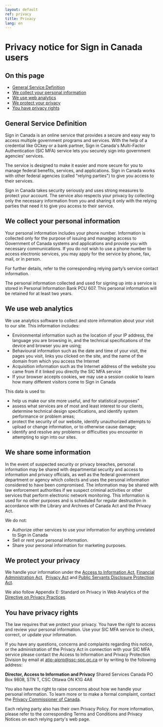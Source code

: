 ```yaml
---
layout: default
ref: privacy
title: Privacy
lang: en
---
```


# Privacy notice for Sign in Canada users

## On this page

- [General Service Definition](#general-service-definition)
- [We collect your personal information](#we-collect-your-personal-information)
- [We use web analytics](#we-use-web-analytics)
- [We protect your privacy](#we-protect-your-privacy)
- [You have privacy rights](#you-have-privacy-rights)

## General Service Definition


Sign in Canada is an online service that provides a secure and easy way to access multiple government programs and services. With the help of a credential like GCkey or a bank partner, Sign in Canada's Multi-Factor Authentication (SIC MFA) service lets you securely sign into government agencies' services.

The service is designed to make it easier and more secure for you to manage federal benefits, services, and applications. Sign in Canada works with other federal agencies (called "relying parties") to give you access to their services.

Sign in Canada takes security seriously and uses strong measures to protect your account. The service also respects your privacy by collecting only the necessary information from you and sharing it only with the relying parties that need it to give you access to their service.

## We collect your personal information

Your personal information includes your phone number. Information is collected only for the purpose of issuing and managing access to Government of Canada systems and applications and provide you with necessary communications. If you do not wish to use a phone number to access electronic services, you may apply for the service by phone, fax, mail, or in person.

For further details, refer to the corresponding relying party’s service contact information.

The personal information collected and used for signing up into a service is stored in Personal Information Bank PCU 607. This personal information will be retained for at least two years.

## We use web analytics

We use analytics software to collect and store information about your visit to our site. This information includes:

- Environmental information such as the location of your IP address, the language you are browsing in, and the technical specifications of the device and browser you are using;
- Behavioural information such as the date and time of your visit, the pages you visit, links you clicked on the site, and the name of the domain from which you access the Internet
- Acquisition information such as the Internet address of the website you came from if it linked you directly the SIC MFA service
- If your browser accepts cookies, we may use a session cookie to learn how many different visitors come to Sign in Canada

This data is used to:

- help us make our site more useful, and for statistical purposes"
- assess what services are of most and least interest to our clients, determine technical design specifications, and identify system performance or problem areas;
- protect the security of our website, identify unauthorized attempts to upload or change information, or to otherwise cause damage;
- identify and resolve any problems or difficulties you encounter in attempting to sign into our sites.

## We share some information 

In the event of suspected security or privacy breaches, personal information may be shared with departmental security and access to information and privacy officials, as well as the federal government department or agency which collects and uses the personal information considered to have been compromised. The information may be shared with law enforcement authorities if we suspect criminal activities or other services that perform electronic network monitoring. This information is used for no other purposes and is scheduled for regular destruction in accordance with the Library and Archives of Canada Act and the Privacy Act.  

We do not:
- Authorize other services to use your information for anything unrelated to Sign in Canada
- Sell or rent your personal information.
- Share your personal information for marketing purposes.

## We protect your privacy

We handle your information under the [Access to Information Act](https://laws-lois.justice.gc.ca/eng/acts/a-1/page-1.html), [Financial Administration Act](https://laws-lois.justice.gc.ca/eng/acts/f-11/),  [Privacy Act](https://laws-lois.justice.gc.ca/ENG/ACTS/P-21/index.html) and [Public Servants Disclosure Protection Act](https://laws-lois.justice.gc.ca/eng/acts/p-31.9/).  

We also follow Appendix E: Standard on Privacy in Web Analytics of the [Directive on Privacy Practices](https://www.tbs-sct.canada.ca/pol/doc-eng.aspx?id=18309).

## You have privacy rights

The law requires that we protect your privacy. You have the right to access and review your personal information. Use your SIC MFA service to check, correct, or update your information. 

If you have any questions, concerns and complaints regarding this notice, or the administration of the Privacy Act in connection with your SIC MFA service please contact the Access to Information and Privacy Protection Division by email at atip-aiprp@ssc-spc.gc.ca or by writing to the following address:

**Director, Access to Information and Privacy**
Shared Services Canada PO Box 9808, STN T, CSC
Ottawa ON K1G 4A8

You also have the right to raise concerns about how we handle your personal information. To learn more or to make a formal complaint, contact the [Privacy Commissioner of Canada](https://www.priv.gc.ca/en/for-individuals/).

Each relying party also has their own Privacy Policy. For more information, please refer to the corresponding Terms and Conditions and Privacy Notices on each relying party's web page.


